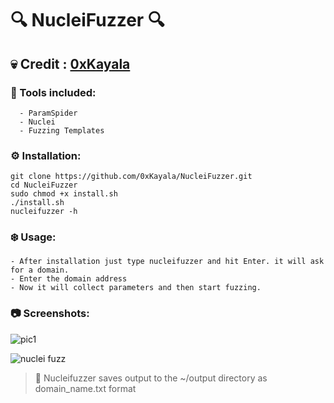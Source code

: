 #  🔍 NucleiFuzzer  🔍
## 💀 Credit : [0xKayala](https://github.com/0xKayala/NucleiFuzzer)

### 🧰 Tools included:
      - ParamSpider 
      - Nuclei 
      - Fuzzing Templates

### ⚙️ Installation:
    git clone https://github.com/0xKayala/NucleiFuzzer.git
    cd NucleiFuzzer
    sudo chmod +x install.sh
    ./install.sh
    nucleifuzzer -h
    

### ❄️ Usage:
    - After installation just type nucleifuzzer and hit Enter. it will ask for a domain.
    - Enter the domain address
    - Now it will collect parameters and then start fuzzing.

### 📷 Screenshots:

  ![pic1](https://github.com/sadnansakin/NucleiFuzzer/assets/66565192/aea1c348-a18b-4cb5-bb2e-851a90f66ab7)

  ![nuclei fuzz](https://github.com/sadnansakin/NucleiFuzzer/assets/66565192/6e9399b7-bad8-493a-ab2f-af7791d15c5d)

    

> 🔴 Nucleifuzzer saves output to the ~/output directory as domain_name.txt format


